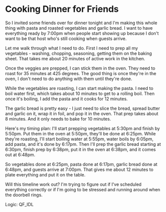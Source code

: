 # Cooking Dinner for Friends

So I invited some friends over for dinner tonight and I'm making this whole thing with pasta and roasted vegetables and garlic bread. I want to have everything ready by 7:00pm when people start showing up because I don't want to be that host who's still cooking when guests arrive.

Let me walk through what I need to do. First I need to prep all my vegetables - washing, chopping, seasoning, getting them on the baking sheet. That takes me about 20 minutes of active work in the kitchen.

Once the veggies are prepped, I can stick them in the oven. They need to roast for 35 minutes at 425 degrees. The good thing is once they're in the oven, I don't need to do anything with them until they're done.

While the vegetables are roasting, I can start making the pasta. I need to boil water first, which takes about 10 minutes to get to a rolling boil. Then once it's boiling, I add the pasta and it cooks for 12 minutes.

The garlic bread is pretty easy - I just need to slice the bread, spread butter and garlic on it, wrap it in foil, and pop it in the oven. That prep takes about 8 minutes. And it only needs to bake for 10 minutes.

Here's my timing plan: I'll start prepping vegetables at 5:30pm and finish by 5:50pm. Put them in the oven at 5:50pm, they'll be done at 6:25pm. While they're roasting, I'll start boiling water at 5:55pm, water boils by 6:05pm, add pasta, and it's done by 6:17pm. Then I'll prep the garlic bread starting at 6:30pm, finish prep by 6:38pm, put it in the oven at 6:38pm, and it comes out at 6:48pm.

So vegetables done at 6:25pm, pasta done at 6:17pm, garlic bread done at 6:48pm, and guests arrive at 7:00pm. That gives me about 12 minutes to plate everything and put it on the table.

Will this timeline work out? I'm trying to figure out if I've scheduled everything correctly or if I'm going to be stressed and running around when the doorbell rings.

Logic: QF_IDL
